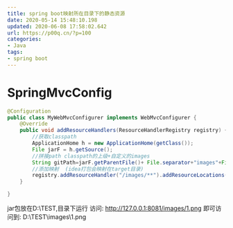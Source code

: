 ```yaml
---
title: spring boot映射所在目录下的静态资源
date: 2020-05-14 15:48:10.198
updated: 2020-06-08 17:58:02.642
url: https://p00q.cn/?p=100
categories: 
- Java
tags: 
- spring boot
---
```


# SpringMvcConfig
```java
@Configuration
public class MyWebMvcConfigurer implements WebMvcConfigurer {
    @Override
    public void addResourceHandlers(ResourceHandlerRegistry registry) {
        //获取classpath
        ApplicationHome h = new ApplicationHome(getClass());
        File jarF = h.getSource();
        //拼接path classpath的上级+自定义的images
        String gitPath=jarF.getParentFile()+ File.separator+"images"+File.separator;
        //添加映射  (idea打包会映射在target目录)
        registry.addResourceHandler("/images/**").addResourceLocations("file:"+gitPath);
    }

}

```
jar包放在D:\TEST,目录下运行
访问:
http://127.0.0.1:8081/images/1.png
即可访问到:
D:\TEST\images\1.png